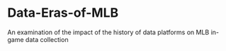 # Data-Eras-of-MLB
An examination of the impact of the history of data platforms on MLB in-game data collection
